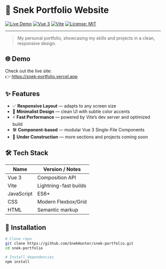 # 🐍 Snek Portfolio Website

[![Live Demo](https://img.shields.io/badge/demo-online-brightgreen)](https://snek-portfolio.vercel.app) [![Vue 3](https://img.shields.io/badge/Vue-3.2-brightgreen)](https://vuejs.org/) [![Vite](https://img.shields.io/badge/Vite-4.0-blue)](https://vitejs.dev/) [![License: MIT](https://img.shields.io/badge/license-MIT-green.svg)](LICENSE)

---

> My personal portfolio, showcasing my skills and projects in a clean, responsive design.

## 🌐 Demo

Check out the live site:  
👉 https://snek-portfolio.vercel.app

## ✨ Features

- ✅ **Responsive Layout** — adapts to any screen size
- 🎨 **Minimalist Design** — clean UI with subtle color accents
- ⚡ **Fast Performance** — powered by Vite’s dev server and optimized build
- 🛠️ **Component-based** — modular Vue 3 Single-File Components
- 🚧 **Under Construction** — more sections and projects coming soon

## 🛠️ Tech Stack

| Name       | Version / Notes       |
| ---------- | --------------------- |
| Vue 3      | Composition API       |
| Vite       | Lightning-fast builds |
| JavaScript | ES6+                  |
| CSS        | Modern Flexbox/Grid   |
| HTML       | Semantic markup       |

## 🔧 Installation

```bash
# Clone repo
git clone https://github.com/SnekHunter/snek-portfolio.git
cd snek-portfolio

# Install dependencies
npm install
```
